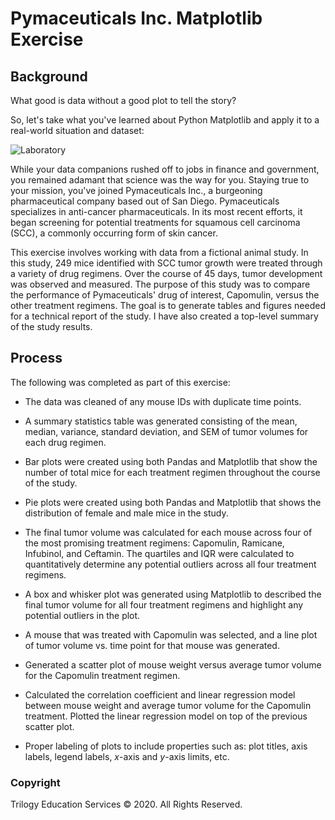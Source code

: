 # Pymaceuticals Inc. Matplotlib Exercise

## Background

What good is data without a good plot to tell the story?

So, let's take what you've learned about Python Matplotlib and apply it to a real-world situation and dataset:

![Laboratory](Images/Laboratory.jpg)

While your data companions rushed off to jobs in finance and government, you remained adamant that science was the way for you. Staying true to your mission, you've joined Pymaceuticals Inc., a burgeoning pharmaceutical company based out of San Diego. Pymaceuticals specializes in anti-cancer pharmaceuticals. In its most recent efforts, it began screening for potential treatments for squamous cell carcinoma (SCC), a commonly occurring form of skin cancer.

This exercise involves working with data from a fictional animal study. In this study, 249 mice identified with SCC tumor growth were treated through a variety of drug regimens. Over the course of 45 days, tumor development was observed and measured. The purpose of this study was to compare the performance of Pymaceuticals' drug of interest, Capomulin, versus the other treatment regimens.
The goal is to generate tables and figures needed for a technical report of the study. I have also created a top-level summary of the study results.

## Process

The following was completed as part of this exercise:

* The data was cleaned of any mouse IDs with duplicate time points.

* A summary statistics table was generated consisting of the mean, median, variance, standard deviation, and SEM of tumor volumes for each drug regimen.

* Bar plots were created using both Pandas and Matplotlib that show the number of total mice for each treatment regimen throughout the course of the study.

* Pie plots were created using both Pandas and Matplotlib that shows the distribution of female and male mice in the study.

* The final tumor volume was calculated for each mouse across four of the most promising treatment regimens: Capomulin, Ramicane, Infubinol, and Ceftamin. The quartiles and IQR were calculated to quantitatively determine any potential outliers across all four treatment regimens.

* A box and whisker plot was generated using Matplotlib to described the final tumor volume for all four treatment regimens and highlight any potential outliers in the plot.

* A mouse that was treated with Capomulin was selected, and a line plot of tumor volume vs. time point for that mouse was generated.

* Generated a scatter plot of mouse weight versus average tumor volume for the Capomulin treatment regimen.

* Calculated the correlation coefficient and linear regression model between mouse weight and average tumor volume for the Capomulin treatment. Plotted the linear regression model on top of the previous scatter plot.

* Proper labeling of plots to include properties such as: plot titles, axis labels, legend labels, _x_-axis and _y_-axis limits, etc.

### Copyright

Trilogy Education Services © 2020. All Rights Reserved.
